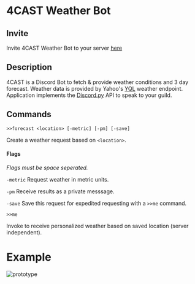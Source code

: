 # 4CAST Weather Bot

## Invite
Invite 4CAST Weather Bot to your server [here](https://discordapp.com/oauth2/authorize?client_id=220798987777605632&scope=bot&permissions=52224)
## Description
4CAST is a Discord Bot to fetch & provide weather conditions and 3 day forecast. Weather data is provided by Yahoo's [YQL](https://developer.yahoo.com/yql/) weather endpoint. Application implements the [Discord.py](https://github.com/Rapptz/discord.py) API to speak to your guild.
## Commands

```LiveScript
>>forecast <location> [-metric] [-pm] [-save]
```
Create a weather request based on `<location>`.

#### Flags
*Flags must be space seperated.*


`-metric` Request weather in metric units.

`-pm` Receive results as a private messsage.

`-save` Save this request for expedited requesting with a `>>me` command.

```LiveScript
>>me
```
Invoke to receive personalized weather based on saved location (server independent).

# Example
![prototype](https://i.gyazo.com/75d89cd86e57a8602c6fccde67386c8f.gif)
